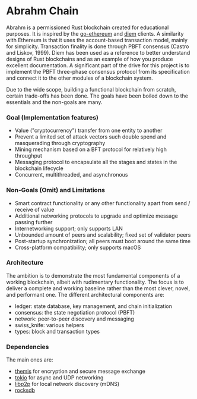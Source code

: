 # Abrahm Chain
Abrahm is a permissioned Rust blockchain created for educational purposes. It is inspired by the [go-ethereum](https://github.com/ethereum/go-ethereum) and [diem](https://github.com/diem/diem) clients. A similarity with Ethereum is that it uses the account-based transaction model, mainly for simplicity. Transaction finality is done through PBFT consensus (Castro and Liskov, 1999). Diem has been used as a reference to better understand designs of Rust blockchains and as an example of how you produce excellent documentation. A significant part of the drive for this project is to implement the PBFT three-phase consensus protocol from its specification and connect it to the other modules of a blockchain system.

Due to the wide scope, building a functional blockchain from scratch, certain trade-offs has been done. The goals have been boiled down to the essentials and the non-goals are many.


### Goal (Implementation features)
* Value ("cryptocurrency") transfer from one entity to another
* Prevent a limited set of attack vectors such double spend and masquerading through cryptography
* Mining mechanism based on a BFT protocol for relatively high throughput
* Messaging protocol to encapsulate all the stages and states in the blockchain lifecycle
* Concurrent, multithreaded, and asynchronous

### Non-Goals (Omit) and Limitations
* Smart contract functionality or any other functionality apart from send / receive of value
* Additional networking protocols to upgrade and optimize message passing further
* Internetworking support; only supports LAN
* Unbounded amount of peers and scalability; fixed set of validator peers
* Post-startup synchronization; all peers must boot around the same time
* Cross-platform compatibility; only supports macOS

### Architecture
The ambition is to demonstrate the most fundamental components of a working blockchain, albeit with rudimentary functionality. The focus is to deliver a complete and working baseline rather than the most clever, novel, and performant one. The different architectural components are:
* ledger: state database, key management, and chain initialization
* consensus: the state negotiation protocol (PBFT)
* network: peer-to-peer discovery and messaging
* swiss_knife: various helpers
* types: block and transaction types

### Dependencies
The main ones are:
* [themis](https://www.cossacklabs.com/themis/) for encryption and secure message exchange
* [tokio](https://github.com/tokio-rs/tokio) for async and UDP networking
* [libp2p](https://github.com/libp2p/rust-libp2p) for local network discovery (mDNS)
* [rocksdb](https://rocksdb.org/)
